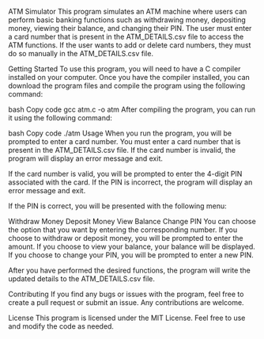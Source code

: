 ATM Simulator
This program simulates an ATM machine where users can perform basic banking functions such as withdrawing money, depositing money, viewing their balance, and changing their PIN. The user must enter a card number that is present in the ATM_DETAILS.csv file to access the ATM functions. If the user wants to add or delete card numbers, they must do so manually in the ATM_DETAILS.csv file.

Getting Started
To use this program, you will need to have a C compiler installed on your computer. Once you have the compiler installed, you can download the program files and compile the program using the following command:

bash
Copy code
gcc atm.c -o atm
After compiling the program, you can run it using the following command:

bash
Copy code
./atm
Usage
When you run the program, you will be prompted to enter a card number. You must enter a card number that is present in the ATM_DETAILS.csv file. If the card number is invalid, the program will display an error message and exit.

If the card number is valid, you will be prompted to enter the 4-digit PIN associated with the card. If the PIN is incorrect, the program will display an error message and exit.

If the PIN is correct, you will be presented with the following menu:

Withdraw Money
Deposit Money
View Balance
Change PIN
You can choose the option that you want by entering the corresponding number. If you choose to withdraw or deposit money, you will be prompted to enter the amount. If you choose to view your balance, your balance will be displayed. If you choose to change your PIN, you will be prompted to enter a new PIN.

After you have performed the desired functions, the program will write the updated details to the ATM_DETAILS.csv file.

Contributing
If you find any bugs or issues with the program, feel free to create a pull request or submit an issue. Any contributions are welcome.

License
This program is licensed under the MIT License. Feel free to use and modify the code as needed.
